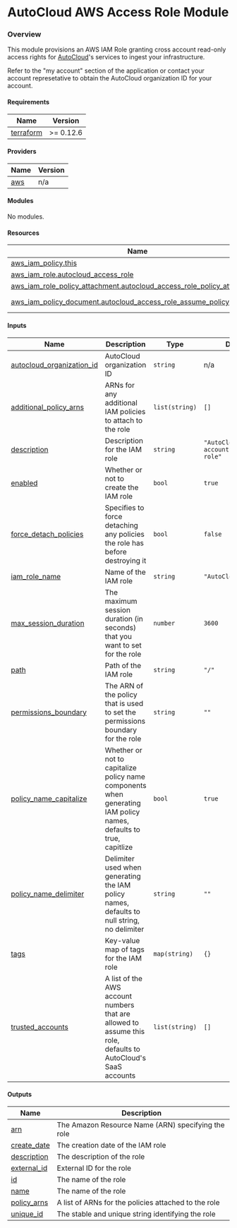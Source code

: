 <!-- BEGIN_TF_DOCS -->
AutoCloud AWS Access Role Module
================================

### Overview

This module provisions an AWS IAM Role granting cross account read-only access rights for [AutoCloud](https://autocloud.dev)'s services to ingest your infrastructure.

Refer to the "my account" section of the application or contact your account represetative to obtain the AutoCloud organization ID for your account.

#### Requirements

| Name | Version |
|------|---------|
| <a name="requirement_terraform"></a> [terraform](#requirement_terraform) | >= 0.12.6 |

#### Providers

| Name | Version |
|------|---------|
| <a name="provider_aws"></a> [aws](#provider_aws) | n/a |

#### Modules

No modules.

#### Resources

| Name | Type |
|------|------|
| [aws_iam_policy.this](https://registry.terraform.io/providers/hashicorp/aws/latest/docs/resources/iam_policy) | resource |
| [aws_iam_role.autocloud_access_role](https://registry.terraform.io/providers/hashicorp/aws/latest/docs/resources/iam_role) | resource |
| [aws_iam_role_policy_attachment.autocloud_access_role_policy_attachments](https://registry.terraform.io/providers/hashicorp/aws/latest/docs/resources/iam_role_policy_attachment) | resource |
| [aws_iam_policy_document.autocloud_access_role_assume_policy](https://registry.terraform.io/providers/hashicorp/aws/latest/docs/data-sources/iam_policy_document) | data source |

#### Inputs

| Name | Description | Type | Default | Required |
|------|-------------|------|---------|:--------:|
| <a name="input_autocloud_organization_id"></a> [autocloud_organization_id](#input_autocloud_organization_id) | AutoCloud organization ID | `string` | n/a | yes |
| <a name="input_additional_policy_arns"></a> [additional_policy_arns](#input_additional_policy_arns) | ARNs for any additional IAM policies to attach to the role | `list(string)` | `[]` | no |
| <a name="input_description"></a> [description](#input_description) | Description for the IAM role | `string` | `"AutoCloud cross-account access role"` | no |
| <a name="input_enabled"></a> [enabled](#input_enabled) | Whether or not to create the IAM role | `bool` | `true` | no |
| <a name="input_force_detach_policies"></a> [force_detach_policies](#input_force_detach_policies) | Specifies to force detaching any policies the role has before destroying it | `bool` | `false` | no |
| <a name="input_iam_role_name"></a> [iam_role_name](#input_iam_role_name) | Name of the IAM role | `string` | `"AutoCloudReadOnly"` | no |
| <a name="input_max_session_duration"></a> [max_session_duration](#input_max_session_duration) | The maximum session duration (in seconds) that you want to set for the role | `number` | `3600` | no |
| <a name="input_path"></a> [path](#input_path) | Path of the IAM role | `string` | `"/"` | no |
| <a name="input_permissions_boundary"></a> [permissions_boundary](#input_permissions_boundary) | The ARN of the policy that is used to set the permissions boundary for the role | `string` | `""` | no |
| <a name="input_policy_name_capitalize"></a> [policy_name_capitalize](#input_policy_name_capitalize) | Whether or not to capitalize policy name components when generating IAM policy names, defaults to true, capitlize | `bool` | `true` | no |
| <a name="input_policy_name_delimiter"></a> [policy_name_delimiter](#input_policy_name_delimiter) | Delimiter used when generating the IAM policy names, defaults to null string, no delimiter | `string` | `""` | no |
| <a name="input_tags"></a> [tags](#input_tags) | Key-value map of tags for the IAM role | `map(string)` | `{}` | no |
| <a name="input_trusted_accounts"></a> [trusted_accounts](#input_trusted_accounts) | A list of the AWS account numbers that are allowed to assume this role, defaults to AutoCloud's SaaS accounts | `list(string)` | `[]` | no |

#### Outputs

| Name | Description |
|------|-------------|
| <a name="output_arn"></a> [arn](#output_arn) | The Amazon Resource Name (ARN) specifying the role |
| <a name="output_create_date"></a> [create_date](#output_create_date) | The creation date of the IAM role |
| <a name="output_description"></a> [description](#output_description) | The description of the role |
| <a name="output_external_id"></a> [external_id](#output_external_id) | External ID for the role |
| <a name="output_id"></a> [id](#output_id) | The name of the role |
| <a name="output_name"></a> [name](#output_name) | The name of the role |
| <a name="output_policy_arns"></a> [policy_arns](#output_policy_arns) | A list of ARNs for the policies attached to the role |
| <a name="output_unique_id"></a> [unique_id](#output_unique_id) | The stable and unique string identifying the role |
<!-- END_TF_DOCS -->